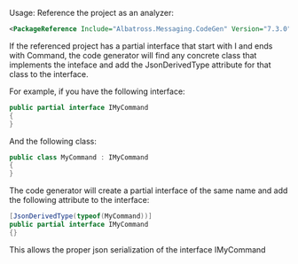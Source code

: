 Usage: Reference the project as an analyzer:

```xml
<PackageReference Include="Albatross.Messaging.CodeGen" Version="7.3.0" OutputItemType="Analyzer" ReferenceOutputAssembly="false" />
```

If the referenced project has a partial interface that start with I and ends with Command, the code generator will find any concrete class
that implements the inteface and add the JsonDerivedType attribute for that class to the interface. 

For example, if you have the following interface:

```csharp
public partial interface IMyCommand
{
}
```

And the following class:

```csharp
public class MyCommand : IMyCommand
{
}
```

The code generator will create a partial interface of the same name and add the following attribute to the interface:

```csharp
[JsonDerivedType(typeof(MyCommand))]
public partial interface IMyCommand
{}
```

This allows the proper json serialization of the interface IMyCommand